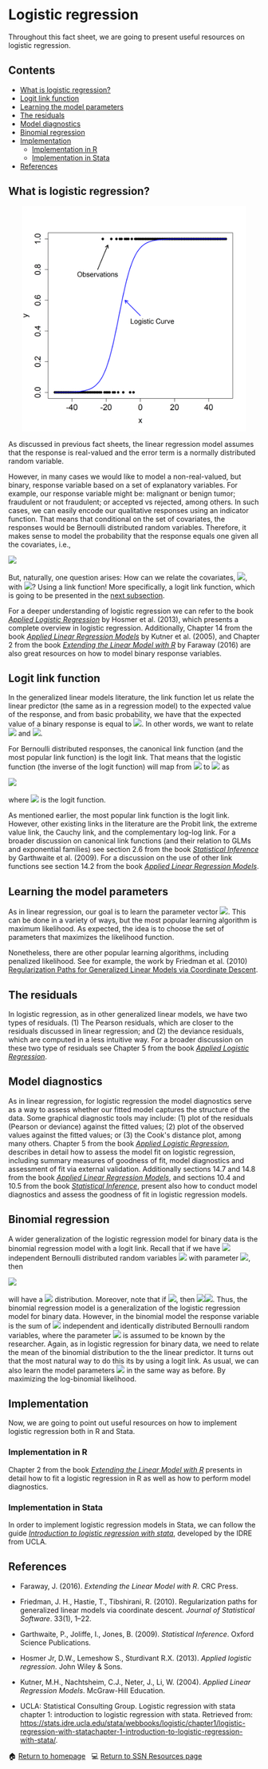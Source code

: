 # Logistic regression

Throughout this fact sheet, we are going to present useful resources on logistic regression.

## Contents

- [What is logistic regression?](#what_is_Logit)
- [Logit link function](#logit_link)
- [Learning the model parameters](#logit_estimation)
- [The residuals](#logit_residuals)
- [Model diagnostics](#logit_diagnostics)
- [Binomial regression](#binom_reg)
- [Implementation](#logit_implementation)
    - [Implementation in R](#logit_in_r)
    - [Implementation in Stata](#logit_in_stata)
- [References](#logit_ref)

## <a class=anchor id=what_is_Logit></a> What is logistic regression?

<div style="text-align: center;">
  <img src="/assets/images/logit_reg_plot.png" alt="Logistic_reg"
             width = "450" 
             height = "450">
</div>

As discussed in previous fact sheets, the linear regression model assumes that the response is real-valued and the error term is a normally distributed random variable. 

However, in many cases we would like to model a non-real-valued, but binary, response variable based on a set of explanatory variables. For example, our response variable might be: malignant or benign tumor; fraudulent or not fraudulent; or accepted vs rejected, among others. In such cases, we can easily encode our qualitative responses using an indicator function. That means that conditional on the set of covariates, the responses would be Bernoulli distributed random variables. Therefore, it makes sense to model the probability that the response equals one given all the covariates, i.e.,

<img src="https://render.githubusercontent.com/render/math?math=\mathbb{P}(Y = 1 |X).">

But, naturally, one question arises: How can we relate the covariates, <img src="https://render.githubusercontent.com/render/math?math=X">, with <img src="https://render.githubusercontent.com/render/math?math=\mathbb{P}(Y=1|X)">? Using a link function! More specifically, a logit link function, which is going to be presented in the [next subsection](#logit_link).

For a deeper understanding of logistic regression we can refer to the book [*Applied Logistic Regression*](https://onlinelibrary.wiley.com/doi/book/10.1002/9781118548387) by Hosmer et al. (2013), which presents a complete overview in logistic regression. Additionally, Chapter 14 from the book  [*Applied Linear Regression Models*](http://users.stat.ufl.edu/~winner/sta4211/ALSM_5Ed_Kutner.pdf) by Kutner et al. (2005), and Chapter 2 from the book [*Extending the Linear Model with R*](https://www.taylorfrancis.com/books/mono/10.1201/9781315382722/extending-linear-model-julian-faraway) by Faraway (2016) are also great resources on how to model binary response variables. 

## <a class=anchor id=logit_link></a> Logit link function

In the generalized linear models literature, the link function let us relate the linear predictor (the same as in a regression model) to the expected value of the response, and from basic probability, we have that the expected value of a binary response is equal to <img src="https://render.githubusercontent.com/render/math?math=\mathbb{P}(Y=1|X)">. In other words, we want to relate <img src="https://render.githubusercontent.com/render/math?math=\mathbb{P}(Y=1|X)"> and <img src="https://render.githubusercontent.com/render/math?math=\mathbf{x}'\boldsymbol{\beta}">. 

For Bernoulli distributed responses, the canonical link function (and the most popular link function) is the logit link. That means that the logistic function (the inverse of the logit function) will map from <img src="https://render.githubusercontent.com/render/math?math=\mathbf{x}'\boldsymbol{\beta}"> to <img src="https://render.githubusercontent.com/render/math?math=\mathbb{P}(Y=1|X)"> as

<img src="https://render.githubusercontent.com/render/math?math=\mathbb{P}(Y=1|X)=g^{-1}(\mathbf{x}'\boldsymbol{\beta})=\frac{e^{\mathbf{x}'\boldsymbol{\beta}}}{1\dotplus e^{\mathbf{x}'\boldsymbol{\beta}}},">

where <img src="https://render.githubusercontent.com/render/math?math=g()"> is the logit function. 

As mentioned earlier, the most popular link function is the logit link. However, other existing links in the literature are the Probit link, the extreme value link, the Cauchy link, and the complementary log-log link. For a broader discussion on canonical link functions (and their relation to GLMs and exponential families) see section 2.6 from the book [*Statistical Inference*](https://www.cambridge.org/core/journals/mathematical-gazette/article/abs/statistical-inference-2nd-edn-by-paul-h-garthwaite-ian-t-jolliffe-and-byron-jones-pp328-40-hbk-2002-isbn-0-19-857226-3-oxford-university-press/FB9EBD3320909B8F7F968615CD8463B2) by Garthwaite et al. (2009). For a discussion on the use of other link functions see section 14.2 from the book [*Applied Linear Regression Models*](http://users.stat.ufl.edu/~winner/sta4211/ALSM_5Ed_Kutner.pdf).

## <a class=anchor id=logit_estimation></a> Learning the model parameters

As in linear regression, our goal is to learn the parameter vector  <img src="https://render.githubusercontent.com/render/math?math=\boldsymbol{\beta}">. This can be done in a variety of ways, but the most popular learning algorithm is maximum likelihood. As expected, the idea is to choose the set of parameters that maximizes the likelihood function.

Nonetheless, there are other popular learning algorithms, including penalized likelihood. See for example, the work by Friedman et al. (2010) [Regularization Paths for Generalized Linear Models via Coordinate Descent](https://doi.org/10.18637/jss.v033.i01).

## <a class=anchor id=logit_residuals></a> The residuals

In logistic regression, as in other generalized linear models, we have two types of residuals. (1) The Pearson residuals, which are closer to the residuals discussed in linear regression; and (2) the deviance residuals, which are computed in a less intuitive way. For a broader discussion on these two type of residuals see Chapter 5 from the book [*Applied Logistic Regression*](https://onlinelibrary.wiley.com/doi/book/10.1002/9781118548387).

## <a class=anchor id=logit_diagnostics></a> Model diagnostics

As in linear regression, for logistic regression the model diagnostics serve as a way to assess whether our fitted model captures the structure of the data. Some graphical diagnostic tools may include: (1) plot of the residuals (Pearson or deviance) against the fitted values; (2) plot of the observed values against the fitted values; or (3) the Cook's distance plot, among many others. Chapter 5 from the book [*Applied Logistic Regression*](https://onlinelibrary.wiley.com/doi/book/10.1002/9781118548387), describes in detail how to assess the model fit on logistic regression, including summary measures of goodness of fit, model diagnostics and assessment of fit via external validation. Additionally sections 14.7 and 14.8 from the book  [*Applied Linear Regression Models*](http://users.stat.ufl.edu/~winner/sta4211/ALSM_5Ed_Kutner.pdf), and sections 10.4 and 10.5 from the book [*Statistical Inference*](https://www.cambridge.org/core/journals/mathematical-gazette/article/abs/statistical-inference-2nd-edn-by-paul-h-garthwaite-ian-t-jolliffe-and-byron-jones-pp328-40-hbk-2002-isbn-0-19-857226-3-oxford-university-press/FB9EBD3320909B8F7F968615CD8463B2), present also how to conduct model diagnostics and assess the goodness of fit in logistic regression models.

## <a class=anchor id=binom_reg></a> Binomial regression

A wider generalization of the logistic regression model for binary data is the binomial regression model with a logit link. Recall that if we have <img src="https://render.githubusercontent.com/render/math?math=n"> independent Bernoulli distributed random variables <img src="https://render.githubusercontent.com/render/math?math=Y_{1},\,Y_{2},\,\dots,\,Y_{n}"> with parameter <img src="https://render.githubusercontent.com/render/math?math=p">, then

<img src="https://render.githubusercontent.com/render/math?math=Y=\sum_{i=1}^{n}Y_{i}">

will have a <img src="https://render.githubusercontent.com/render/math?math=\text{Bin}(n,\,p)"> distribution. Moreover, note that if <img src="https://render.githubusercontent.com/render/math?math=n=1">, then <img src="https://render.githubusercontent.com/render/math?math=\text{Bin}(n,\,p)="><img src="https://render.githubusercontent.com/render/math?math=\text{Ber}(p)">. Thus, the binomial regression model is a generalization of the logistic regression model for binary data. However, in the binomial model the response variable is the sum of <img src="https://render.githubusercontent.com/render/math?math=n"> independent and identically distributed Bernoulli random variables, where the parameter <img src="https://render.githubusercontent.com/render/math?math=n"> is assumed to be known by the researcher. Again, as in logistic regression for binary data, we need to relate the mean of the binomial distribution to the the linear predictor. It turns out that the most natural way to do this its by using a logit link. As usual, we can also learn the model parameters <img src="https://render.githubusercontent.com/render/math?math=\boldsymbol{\beta}"> in the same way as before. By maximizing the log-binomial likelihood. 

## <a class=anchor id=logit_implementation></a> Implementation

Now, we are going to point out useful resources on how to implement logistic regression both in R and Stata.

### <a class=anchor id=logit_in_r></a> Implementation in R

Chapter 2 from the book [*Extending the Linear Model with R*](https://www.taylorfrancis.com/books/mono/10.1201/9781315382722/extending-linear-model-julian-faraway) presents in detail how to fit a logistic regression in R as well as how to perform model diagnostics.

### <a class=anchor id=logit_in_stata></a> Implementation in Stata

In order to implement logistic regression models in Stata, we can follow the guide [*Introduction to logistic regression with stata*](https://stats.idre.ucla.edu/stata/webbooks/logistic/chapter1/logistic-regression-with-statachapter-1-introduction-to-logistic-regression-with-stata/), developed by the IDRE from UCLA. 

## <a class=anchor id=logit_ref></a> References

+ Faraway, J. (2016). *Extending the Linear Model with R*. CRC Press.

+ Friedman, J. H., Hastie, T., Tibshirani, R. (2010). Regularization paths for generalized linear models via coordinate descent. *Journal of Statistical Software*. 33(1), 1–22.

+ Garthwaite, P., Joliffe, I., Jones, B. (2009). *Statistical Inference*. Oxford Science Publications.

+ Hosmer Jr, D.W., Lemeshow S., Sturdivant R.X. (2013). *Applied logistic regression*. John Wiley & Sons.

* Kutner, M.H., Nachtsheim, C.J., Neter, J., Li, W. (2004). *Applied Linear Regression Models*. McGraw-Hill Education.

* UCLA: Statistical Consulting Group. Logistic regression with stata chapter 1: introduction to logistic regression with stata. Retrieved from: https://stats.idre.ucla.edu/stata/webbooks/logistic/chapter1/logistic-regression-with-statachapter-1-introduction-to-logistic-regression-with-stata/.

<span>&#127968;</span> <a href="https://anustatsupportonline.github.io/">Return to homepage</a> <span>&nbsp;</span> 
<span>&#128187;</span> <a href="https://anustatsupportonline.github.io/SSN-resources">Return to SSN Resources page</a>
